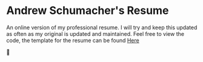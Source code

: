 # Andrew Schumacher's Resume

An online version of my professional resume. I will try and keep this updated as often as my original is updated and maintained. Feel free to view the code, the template for the resume can be found [Here](https://themes.3rdwavemedia.com/bootstrap-templates/resume/free-bootstrap4-resume-cv-template-for-developers-pillar/)

:grimacing: